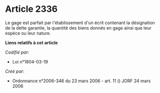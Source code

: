 # Article 2336

Le gage est parfait par l'établissement d'un écrit contenant la désignation de la dette garantie, la quantité des biens
donnés en gage ainsi que leur espèce ou leur nature.

**Liens relatifs à cet article**

_Codifié par_:

  - Loi n°1804-03-19

_Créé par_:

  - Ordonnance n°2006-346 du 23 mars 2006 - art. 11 () JORF 24 mars 2006
